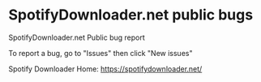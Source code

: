 # SpotifyDownloader.net public bugs

SpotifyDownloader.net Public bug report

To report a bug, go to "Issues" then click "New issues"

Spotify Downloader Home: https://spotifydownloader.net/
